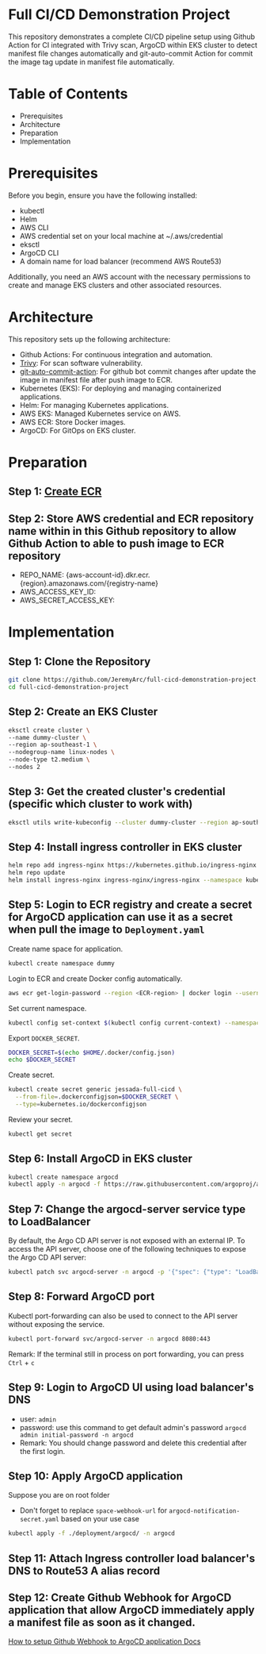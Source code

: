 # Full CI/CD Demonstration Project

This repository demonstrates a complete CI/CD pipeline setup using Github Action for CI integrated with Trivy scan, ArgoCD within EKS cluster to detect manifest file changes automatically and git-auto-commit Action for commit the image tag update in manifest file automatically.

# Table of Contents

- Prerequisites
- Architecture
- Preparation
- Implementation

# Prerequisites

Before you begin, ensure you have the following installed:

- kubectl
- Helm
- AWS CLI
- AWS credential set on your local machine at ~/.aws/credential
- eksctl
- ArgoCD CLI
- A domain name for load balancer (recommend AWS Route53)

Additionally, you need an AWS account with the necessary permissions to create and manage EKS clusters and other associated resources.

# Architecture

This repository sets up the following architecture:

- Github Actions: For continuous integration and automation.
- [Trivy](https://github.com/aquasecurity/trivy-action): For scan software vulnerability.
- [git-auto-commit-action](https://github.com/stefanzweifel/git-auto-commit-action): For github bot commit changes after update the image in manifest file after push image to ECR.
- Kubernetes (EKS): For deploying and managing containerized applications.
- Helm: For managing Kubernetes applications.
- AWS EKS: Managed Kubernetes service on AWS.
- AWS ECR: Store Docker images.
- ArgoCD: For GitOps on EKS cluster.

# Preparation

## Step 1: [Create ECR](https://aws.amazon.com/th/free/?trk=3da0c7fb-0599-4e9f-a78c-2df84cba096e&sc_channel=ps&ef_id=:G:s&s_kwcid=AL!4422!10!71399764321874!71400310242997&msclkid=6cf7cd0a19c61f9bdcbfab8f4ae2ad44&all-free-tier.sort-by=item.additionalFields.SortRank&all-free-tier.sort-order=asc&awsf.Free%20Tier%20Types=*all&awsf.Free%20Tier%20Categories=*all)

## Step 2: Store AWS credential and ECR repository name within in this Github repository to allow Github Action to able to push image to ECR repository

- REPO_NAME: {aws-account-id}.dkr.ecr.{region}.amazonaws.com/{registry-name}
- AWS_ACCESS_KEY_ID:
- AWS_SECRET_ACCESS_KEY:

# Implementation

## Step 1: Clone the Repository

```bash
git clone https://github.com/JeremyArc/full-cicd-demonstration-project.git
cd full-cicd-demonstration-project
```

## Step 2: Create an EKS Cluster

```bash
eksctl create cluster \
--name dummy-cluster \
--region ap-southeast-1 \
--nodegroup-name linux-nodes \
--node-type t2.medium \
--nodes 2
```

## Step 3: Get the created cluster's credential (specific which cluster to work with)

```bash
eksctl utils write-kubeconfig --cluster dummy-cluster --region ap-southeast-1
```

## Step 4: Install ingress controller in EKS cluster

```bash
helm repo add ingress-nginx https://kubernetes.github.io/ingress-nginx
helm repo update
helm install ingress-nginx ingress-nginx/ingress-nginx --namespace kube-system
```

## Step 5: Login to ECR registry and create a secret for ArgoCD application can use it as a secret when pull the image to `Deployment.yaml`

Create name space for application.

```bash
kubectl create namespace dummy
```

Login to ECR and create Docker config automatically.

```bash
aws ecr get-login-password --region <ECR-region> | docker login --username AWS --password-stdin <aws-user-id>.dkr.ecr.ap-<region>.amazonaws.com
```

Set current namespace.

```bash
kubectl config set-context $(kubectl config current-context) --namespace=dummy
```

Export `DOCKER_SECRET`.

```bash
DOCKER_SECRET=$(echo $HOME/.docker/config.json)
echo $DOCKER_SECRET
```

Create secret.

```bash
kubectl create secret generic jessada-full-cicd \
  --from-file=.dockerconfigjson=$DOCKER_SECRET \
  --type=kubernetes.io/dockerconfigjson
```

Review your secret.

```bash
kubectl get secret
```

## Step 6: Install ArgoCD in EKS cluster

```bash
kubectl create namespace argocd
kubectl apply -n argocd -f https://raw.githubusercontent.com/argoproj/argo-cd/stable/manifests/install.yaml
```

## Step 7: Change the argocd-server service type to LoadBalancer

By default, the Argo CD API server is not exposed with an external IP. To access the API server, choose one of the following techniques to expose the Argo CD API server:

```bash
kubectl patch svc argocd-server -n argocd -p '{"spec": {"type": "LoadBalancer"}}'
```

## Step 8: Forward ArgoCD port

Kubectl port-forwarding can also be used to connect to the API server without exposing the service.

```bash
kubectl port-forward svc/argocd-server -n argocd 8080:443
```

Remark: If the terminal still in process on port forwarding, you can press `Ctrl` + `c`

## Step 9: Login to ArgoCD UI using load balancer's DNS

- user: `admin`
- password: use this command to get default admin's password `argocd admin initial-password -n argocd`
- Remark: You should change password and delete this credential after the first login.

## Step 10: Apply ArgoCD application

Suppose you are on root folder

- Don't forget to replace `space-webhook-url` for `argocd-notification-secret.yaml` based on your use case

```bash
kubectl apply -f ./deployment/argocd/ -n argocd
```

## Step 11: Attach Ingress controller load balancer's DNS to Route53 A alias record

## Step 12: Create Github Webhook for ArgoCD application that allow ArgoCD immediately apply a manifest file as soon as it changed.

[How to setup Github Webhook to ArgoCD application Docs](https://argo-cd.readthedocs.io/en/stable/operator-manual/webhook/)
